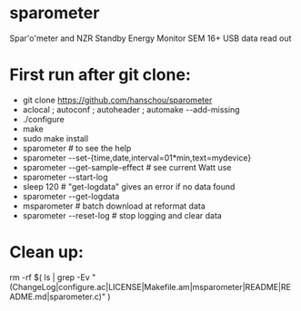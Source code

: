 # sparometer
Spar'o'meter and NZR Standby Energy Monitor SEM 16+ USB data read out

First run after git clone:
==========================
* git clone https://github.com/hanschou/sparometer
* aclocal ; autoconf ; autoheader ; automake --add-missing
* ./configure
* make
* sudo make install
* sparometer # to see the help
* sparometer --set-{time,date,interval=01*min,text=mydevice}
* sparometer --get-sample-effect # see current Watt use
* sparometer --start-log
* sleep 120 # "get-logdata" gives an error if no data found
* sparometer --get-logdata
* msparometer # batch download at reformat data
* sparometer --reset-log # stop logging and clear data

Clean up:
=========
rm -rf $( ls | grep -Ev "(ChangeLog|configure.ac|LICENSE|Makefile.am|msparometer|README|README.md|sparometer.c)" )
